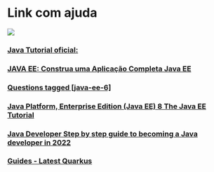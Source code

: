# Link com ajuda

![](https://i.imgur.com/waxVImv.png)

### [Java Tutorial oficial:](https://docs.oracle.com/javaee/7/tutorial/)
   
### [JAVA EE: Construa uma Aplicação Completa Java EE]( https://www.devmedia.com.br/java-ee-construa-uma-aplicacao-completa-java-ee/37567 )

### [Questions tagged [java-ee-6]](https://stackoverflow.com/questions/tagged/java-ee-6)
       
### [Java Platform, Enterprise Edition (Java EE) 8 The Java EE Tutorial](https://javaee.github.io/tutorial/overview001.html)
        
### [Java Developer Step by step guide to becoming a Java developer in 2022](https://roadmap.sh/java)
              
### [Guides - Latest Quarkus](https://quarkus.io/guides/)
